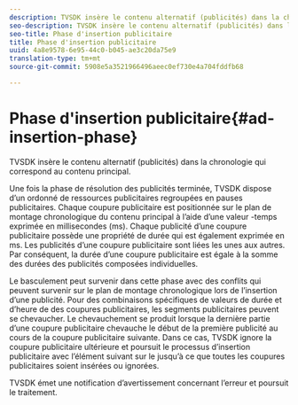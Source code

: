```yaml
---
description: TVSDK insère le contenu alternatif (publicités) dans la chronologie qui correspond au contenu principal.
seo-description: TVSDK insère le contenu alternatif (publicités) dans la chronologie qui correspond au contenu principal.
seo-title: Phase d'insertion publicitaire
title: Phase d'insertion publicitaire
uuid: 4a8e9578-6e95-44c0-b045-ae3c20da75e9
translation-type: tm+mt
source-git-commit: 5908e5a3521966496aeec0ef730e4a704fddfb68

---
```



# Phase d&#39;insertion publicitaire{#ad-insertion-phase}

TVSDK insère le contenu alternatif (publicités) dans la chronologie qui correspond au contenu principal.

Une fois la phase de résolution des publicités terminée, TVSDK dispose d’un ordonné de ressources publicitaires regroupées en pauses publicitaires. Chaque coupure publicitaire est positionnée sur le plan de montage chronologique du contenu principal à l’aide d’une valeur -temps exprimée en millisecondes (ms). Chaque publicité d’une coupure publicitaire possède une propriété de durée qui est également exprimée en ms. Les publicités d’une coupure publicitaire sont liées les unes aux autres. Par conséquent, la durée d’une coupure publicitaire est égale à la somme des durées des publicités composées individuelles.

Le basculement peut survenir dans cette phase avec des conflits qui peuvent survenir sur le plan de montage chronologique lors de l’insertion d’une publicité. Pour des combinaisons spécifiques de valeurs de durée et d’heure de  des coupures publicitaires, les segments publicitaires peuvent se chevaucher. Le chevauchement se produit lorsque la dernière partie d’une coupure publicitaire chevauche le début de la première publicité au cours de la coupure publicitaire suivante. Dans ce cas, TVSDK ignore la coupure publicitaire ultérieure et poursuit le processus d’insertion publicitaire avec l’élément suivant sur le  jusqu’à ce que toutes les coupures publicitaires soient insérées ou ignorées.

TVSDK émet une notification d’avertissement concernant l’erreur et poursuit le traitement.
